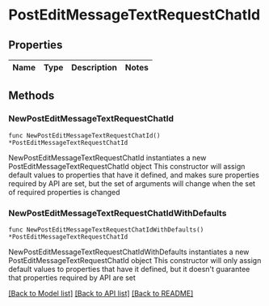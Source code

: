 # PostEditMessageTextRequestChatId

## Properties

Name | Type | Description | Notes
------------ | ------------- | ------------- | -------------

## Methods

### NewPostEditMessageTextRequestChatId

`func NewPostEditMessageTextRequestChatId() *PostEditMessageTextRequestChatId`

NewPostEditMessageTextRequestChatId instantiates a new PostEditMessageTextRequestChatId object
This constructor will assign default values to properties that have it defined,
and makes sure properties required by API are set, but the set of arguments
will change when the set of required properties is changed

### NewPostEditMessageTextRequestChatIdWithDefaults

`func NewPostEditMessageTextRequestChatIdWithDefaults() *PostEditMessageTextRequestChatId`

NewPostEditMessageTextRequestChatIdWithDefaults instantiates a new PostEditMessageTextRequestChatId object
This constructor will only assign default values to properties that have it defined,
but it doesn't guarantee that properties required by API are set


[[Back to Model list]](../README.md#documentation-for-models) [[Back to API list]](../README.md#documentation-for-api-endpoints) [[Back to README]](../README.md)


